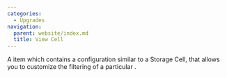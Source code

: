 ```yaml
---
categories:
  - Upgrades
navigation:
  parent: website/index.md
  title: View Cell
---
```


A item which contains a configuration similar to a Storage Cell, that allows
you to customize the filtering of a particular <ItemLink
id="terminal"/>.

<RecipeFor id="view_cell" />
